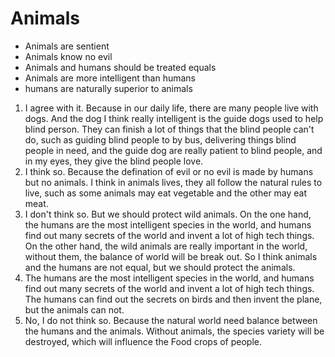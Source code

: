 # Animals

- Animals are sentient
- Animals know no evil
- Animals and humans should be treated equals
- Animals are more intelligent than humans
- humans are naturally superior to animals



1. I agree with it. Because in our daily life, there are many people live with dogs. And the dog I think really intelligent is the guide dogs used to help blind person. They can finish a lot of things that the blind people can't do, such as guiding blind people to by bus, delivering  things blind people in need, and the guide dog are really patient to blind people, and in my eyes, they give the blind people love.
2. I think so. Because the defination of evil or no evil is made by humans but no animals. I think in animals lives, they all follow the natural rules to live, such as some animals may eat vegetable and the other may eat meat. 
3. I don't think so. But we should protect wild animals. On the one hand, the humans are the most intelligent species in the world, and humans find out many secrets of the world and invent a lot of high tech things.  On the other hand, the wild animals are really important in the world, without them, the balance of world will be break out. So I think animals and the humans are not equal, but we should protect the animals.
4. The humans are the most intelligent species in the world, and humans find out many secrets of the world and invent a lot of high tech things. The humans can find out the secrets on birds and then invent the plane, but the animals can not.
5. No, I do not think so. Because the natural world need balance between the humans and the animals. Without animals, the species variety will be destroyed, which will influence the Food crops of people. 

